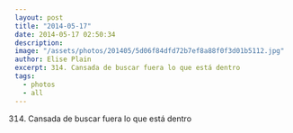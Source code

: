 ```yaml
---
layout: post
title: "2014-05-17"
date: 2014-05-17 02:50:34
description: 
image: "/assets/photos/201405/5d06f84dfd72b7ef8a88f0f3d01b5112.jpg"
author: Elise Plain
excerpt: 314. Cansada de buscar fuera lo que está dentro
tags: 
  - photos
  - all
---
```


314. Cansada de buscar fuera lo que está dentro
<p></p>
